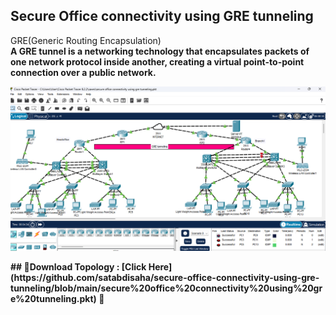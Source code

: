 ## Secure Office connectivity using GRE tunneling

GRE(Generic Routing Encapsulation)<br>
<b>A GRE tunnel is a networking technology that encapsulates packets of one network protocol inside another, creating a virtual point-to-point connection over a public network. <br>

<p align="center">
  <img src="https://github.com/satabdisaha/secure-office-connectivity-using-gre-tunneling/blob/main/Screenshot%202025-04-01%20215959.png" alt="Let's Get Started">
</p>
## 📁Download Topology :   [Click Here](https://github.com/satabdisaha/secure-office-connectivity-using-gre-tunneling/blob/main/secure%20office%20connectivity%20using%20gre%20tunneling.pkt)  🔫<br>
<br>
